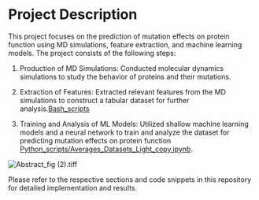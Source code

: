 # Project Description

This project focuses on the prediction of mutation effects on protein function using MD simulations, feature extraction, and machine learning models. The project consists of the following steps:

1. Production of MD Simulations: Conducted molecular dynamics simulations to study the behavior of proteins and their mutations. 

2. Extraction of Features: Extracted relevant features from the MD simulations to construct a tabular dataset for further analysis.[Bash_scripts](**/scripts)

3. Training and Analysis of ML Models: Utilized shallow machine learning models and a neural network to train and analyze the dataset for predicting mutation effects on protein function [Python_scripts/Averages_Datasets_Light_copy.ipynb](Python_scripts/Averages_Datasets_Light_copy.ipynb). 


![Abstract_fig (2).tiff](Abstract_fig.png)

Please refer to the respective sections and code snippets in this repository for detailed implementation and results.

